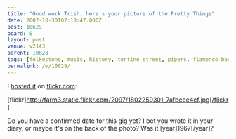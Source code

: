 ```yaml
---
title: "Good work Trish, here's your picture of the Pretty Things"
date: 2007-10-30T07:10:47.000Z
post: 10629
board: 8
layout: post
venue: v2143
parent: 10628
tags: [folkestone, music, history, tontine street, pipers, flamenco bar, pretty things, flickr, photo, "1967"]
permalink: /m/10629/
---
```

I <a href="http://www.flickr.com/photos/folkestonegerald/1802259301/">hosted it</a> on <a href="http://flickr.com">flickr.com</a>:

[flickr]http://farm3.static.flickr.com/2097/1802259301_7afbece4cf.jpg[/flickr]

Do you have a confirmed date for this gig yet? I bet you wrote it in your diary, or maybe it's on the back of the photo? Was it [year]1967[/year]?
